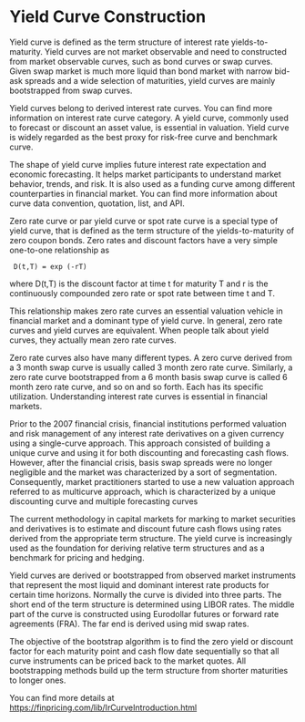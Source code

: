 # Yield Curve Construction

Yield curve is defined as the term structure of interest rate yields-to-maturity. Yield curves are not market observable and need to constructed from market observable curves, such as bond curves or swap curves. Given swap market is much more liquid than bond market with narrow bid-ask spreads and a wide selection of maturities, yield curves are mainly bootstrapped from swap curves.

Yield curves belong to derived interest rate curves. You can find more information on interest rate curve category. A yield curve, commonly used to forecast or discount an asset value, is essential in valuation. Yield curve is widely regarded as the best proxy for risk-free curve and benchmark curve.

The shape of yield curve implies future interest rate expectation and economic forecasting. It helps market participants to understand market behavior, trends, and risk. It is also used as a funding curve among different counterparties in financial market. You can find more information about curve data convention, quotation, list, and API.

Zero rate curve or par yield curve or spot rate curve is a special type of yield curve, that is defined as the term structure of the yields-to-maturity of zero coupon bonds. Zero rates and discount factors have a very simple one-to-one relationship as

     D(t,T) = exp (-rT)

where D(t,T) is the discount factor at time t for maturity T and r is the continuously compounded zero rate or spot rate between time t and T.

This relationship makes zero rate curves an essential valuation vehicle in financial market and a dominant type of yield curve. In general, zero rate curves and yield curves are equivalent. When people talk about yield curves, they actually mean zero rate curves.

Zero rate curves also have many different types. A zero curve derived from a 3 month swap curve is usually called 3 month zero rate curve. Similarly, a zero rate curve bootstrapped from a 6 month basis swap curve is called 6 month zero rate curve, and so on and so forth. Each has its specific utilization. Understanding interest rate curves is essential in financial markets.

Prior to the 2007 financial crisis, financial institutions performed valuation and risk management of any interest rate derivatives on a given currency using a single-curve approach. This approach consisted of building a unique curve and using it for both discounting and forecasting cash flows. However, after the financial crisis, basis swap spreads were no longer negligible and the market was characterized by a sort of segmentation. Consequently, market practitioners started to use a new valuation approach referred to as multicurve approach, which is characterized by a unique discounting curve and multiple forecasting curves

The current methodology in capital markets for marking to market securities and derivatives is to estimate and discount future cash flows using rates derived from the appropriate term structure. The yield curve is increasingly used as the foundation for deriving relative term structures and as a benchmark for pricing and hedging.

Yield curves are derived or bootstrapped from observed market instruments that represent the most liquid and dominant interest rate products for certain time horizons. Normally the curve is divided into three parts. The short end of the term structure is determined using LIBOR rates. The middle part of the curve is constructed using Eurodollar futures or forward rate agreements (FRA). The far end is derived using mid swap rates.

The objective of the bootstrap algorithm is to find the zero yield or discount factor for each maturity point and cash flow date sequentially so that all curve instruments can be priced back to the market quotes. All bootstrapping methods build up the term structure from shorter maturities to longer ones.

You can find more details at
https://finpricing.com/lib/IrCurveIntroduction.html
